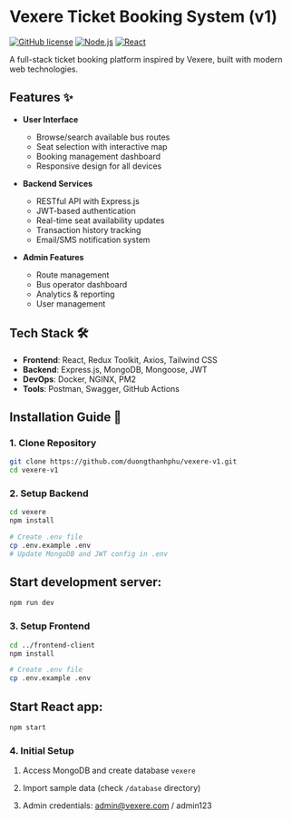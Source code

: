 # Vexere Ticket Booking System (v1)

[![GitHub license](https://img.shields.io/badge/license-MIT-blue.svg)](https://github.com/duongthanhphu/vexere-v1/blob/main/LICENSE)
[![Node.js](https://img.shields.io/badge/Node.js-18.x-green.svg)](https://nodejs.org/)
[![React](https://img.shields.io/badge/React-18.x-blue.svg)](https://reactjs.org/)

A full-stack ticket booking platform inspired by Vexere, built with modern web technologies.

## Features ✨
- **User Interface**
  - Browse/search available bus routes
  - Seat selection with interactive map
  - Booking management dashboard
  - Responsive design for all devices

- **Backend Services**
  - RESTful API with Express.js
  - JWT-based authentication
  - Real-time seat availability updates
  - Transaction history tracking
  - Email/SMS notification system

- **Admin Features**
  - Route management
  - Bus operator dashboard
  - Analytics & reporting
  - User management

## Tech Stack 🛠️
- **Frontend**: React, Redux Toolkit, Axios, Tailwind CSS
- **Backend**: Express.js, MongoDB, Mongoose, JWT
- **DevOps**: Docker, NGINX, PM2
- **Tools**: Postman, Swagger, GitHub Actions

## Installation Guide 🚀

### 1. Clone Repository
```bash
git clone https://github.com/duongthanhphu/vexere-v1.git
cd vexere-v1
```

### 2. Setup Backend
```bash
cd vexere
npm install

# Create .env file
cp .env.example .env
# Update MongoDB and JWT config in .env
```


## Start development server:
```bash
npm run dev
```

### 3. Setup Frontend
```bash
cd ../frontend-client
npm install

# Create .env file
cp .env.example .env
```
## Start React app:
```bash
npm start
```
### 4. Initial Setup

1.  Access MongoDB and create database `vexere`
    
2.  Import sample data (check `/database` directory)
    
3.  Admin credentials: [admin@vexere.com](mailto:admin@vexere.com) / admin123
